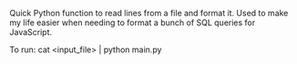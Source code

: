 Quick Python function to read lines from a file and format it. Used to make my life easier when needing to format a bunch of SQL queries for JavaScript.

To run: cat <input_file> | python main.py
